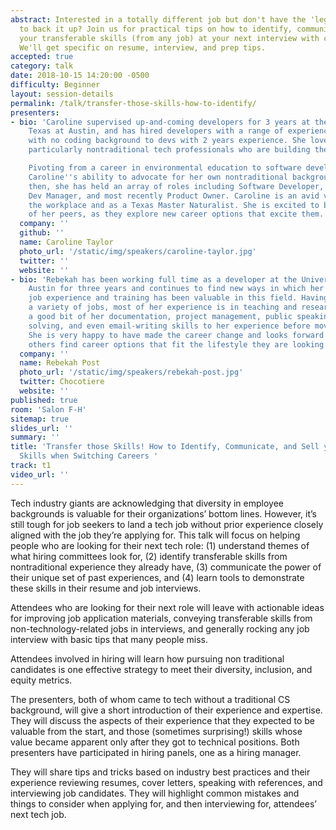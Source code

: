 ```yaml
---
abstract: Interested in a totally different job but don't have the 'legitimate' experience
  to back it up? Join us for practical tips on how to identify, communicate, and sell
  your transferable skills (from any job) at your next interview with confidence!
  We'll get specific on resume, interview, and prep tips.
accepted: true
category: talk
date: 2018-10-15 14:20:00 -0500
difficulty: Beginner
layout: session-details
permalink: /talk/transfer-those-skills-how-to-identify/
presenters:
- bio: 'Caroline supervised up-and-coming developers for 3 years at the University of
    Texas at Austin, and has hired developers with a range of experience from trainees
    with no coding background to devs with 2 years experience. She loves mentoring,
    particularly nontraditional tech professionals who are building their careers!

    Pivoting from a career in environmental education to software development stretched
    Caroline''s ability to advocate for her own nontraditional background. Since
    then, she has held an array of roles including Software Developer, Training Coordinator,
    Dev Manager, and most recently Product Owner. Caroline is an avid volunteer in
    the workplace and as a Texas Master Naturalist. She is excited to build the confidence
    of her peers, as they explore new career options that excite them.'
  company: ''
  github: ''
  name: Caroline Taylor
  photo_url: '/static/img/speakers/caroline-taylor.jpg'
  twitter: ''
  website: ''
- bio: 'Rebekah has been working full time as a developer at the University of Texas at
    Austin for three years and continues to find new ways in which her seemingly unrelated
    job experience and training has been valuable in this field. Having worked in
    a variety of jobs, most of her experience is in teaching and research. She owes
    a good bit of her documentation, project management, public speaking, problem
    solving, and even email-writing skills to her experience before moving to tech.
    She is very happy to have made the career change and looks forward to helping
    others find career options that fit the lifestyle they are looking for.'
  company: ''
  name: Rebekah Post
  photo_url: '/static/img/speakers/rebekah-post.jpg'
  twitter: Chocotiere
  website: ''
published: true
room: 'Salon F-H'
sitemap: true
slides_url: ''
summary: ''
title: 'Transfer those Skills! How to Identify, Communicate, and Sell your Transferable
  Skills when Switching Careers '
track: t1
video_url: ''
---
```


Tech industry giants are acknowledging that diversity in employee backgrounds is valuable for their organizations’ bottom lines. However, it’s still tough for job seekers to land a tech job without prior experience closely aligned with the job they’re applying for. This talk will focus on helping people who are looking for their next tech role:
(1) understand themes of what hiring committees look for,
(2) identify transferable skills from nontraditional experience they already have,
(3) communicate the power of their unique set of past experiences, and
(4) learn tools to demonstrate these skills in their resume and job interviews.

Attendees who are looking for their next role will leave with actionable ideas for improving job application materials, conveying transferable skills from non-technology-related jobs in interviews, and generally rocking any job interview with basic tips that many people miss.

Attendees involved in hiring will learn how pursuing non traditional candidates is one effective strategy to meet their diversity, inclusion, and equity metrics.

The presenters, both of whom came to tech without a traditional CS background, will give a short introduction of their experience and expertise. They will discuss the aspects of their experience that they expected to be valuable from the start, and those (sometimes surprising!) skills whose value became apparent only after they got to technical positions. Both presenters have participated in hiring panels, one as a hiring manager.

They will share tips and tricks based on industry best practices and their experience reviewing resumes, cover letters, speaking with references, and interviewing job candidates. They will highlight common mistakes and things to consider when applying for, and then interviewing for, attendees’ next tech job.
